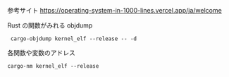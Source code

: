 参考サイト
https://operating-system-in-1000-lines.vercel.app/ja/welcome

Rust の関数がみれる objdump

```
 cargo-objdump kernel_elf --release -- -d
```

各関数や変数のアドレス

```
cargo-nm kernel_elf --release
```
